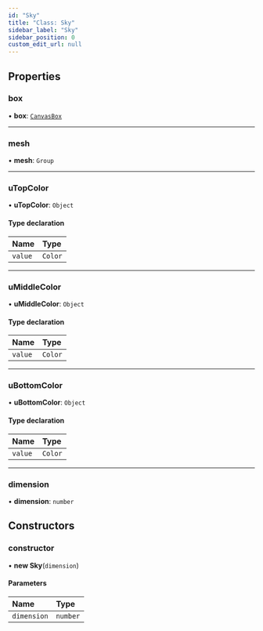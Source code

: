 ```yaml
---
id: "Sky"
title: "Class: Sky"
sidebar_label: "Sky"
sidebar_position: 0
custom_edit_url: null
---
```


## Properties

### box

• **box**: [`CanvasBox`](CanvasBox.md)

___

### mesh

• **mesh**: `Group`

___

### uTopColor

• **uTopColor**: `Object`

#### Type declaration

| Name | Type |
| :------ | :------ |
| `value` | `Color` |

___

### uMiddleColor

• **uMiddleColor**: `Object`

#### Type declaration

| Name | Type |
| :------ | :------ |
| `value` | `Color` |

___

### uBottomColor

• **uBottomColor**: `Object`

#### Type declaration

| Name | Type |
| :------ | :------ |
| `value` | `Color` |

___

### dimension

• **dimension**: `number`

## Constructors

### constructor

• **new Sky**(`dimension`)

#### Parameters

| Name | Type |
| :------ | :------ |
| `dimension` | `number` |
